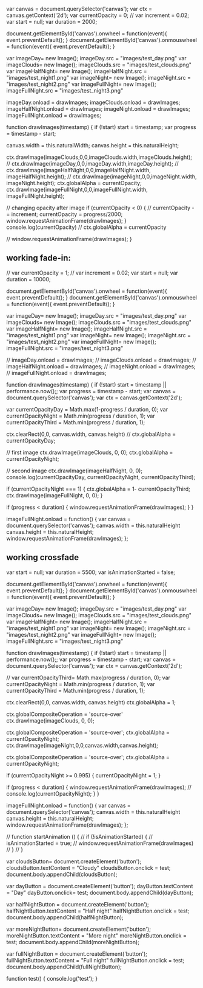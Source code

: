var canvas = document.querySelector('canvas');
var ctx = canvas.getContext('2d');
var currentOpacity = 0;
// var increment = 0.02;
var start = null;
var duration = 2000;

document.getElementById('canvas').onwheel = function(event){
  event.preventDefault();
}
document.getElementById('canvas').onmouswheel = function(event){
  event.preventDefault();
}

var imageDay= new Image();
imageDay.src = "images/test_day.png"
var imageClouds= new Image();
imageClouds.src = "images/test_clouds.png"
var imageHalfNight= new Image();
imageHalfNight.src = "images/test_night1.png"
var imageNight= new Image();
imageNight.src = "images/test_night2.png"
var imageFullNight= new Image();
imageFullNight.src = "images/test_night3.png"

imageDay.onload = drawImages;
imageClouds.onload = drawImages;
imageHalfNight.onload = drawImages;
imageNight.onload = drawImages;
imageFullNight.onload = drawImages;


function drawImages(timestamp) {
  if (!start) start = timestamp;
  var progress = timestamp - start;

  canvas.width = this.naturalWidth;
  canvas.height = this.naturalHeight; 

  ctx.drawImage(imageClouds,0,0,imageClouds.width,imageClouds.height);
  // ctx.drawImage(imageDay,0,0,imageDay.width,imageDay.height);
  // ctx.drawImage(imageHalfNight,0,0,imageHalfNight.width, imageHalfNight.height);
  // ctx.drawImage(imageNight,0,0,imageNight.width, imageNight.height);
  ctx.globalAlpha = currentOpacity;
  ctx.drawImage(imageFullNight,0,0,imageFullNight.width, imageFullNight.height);

  // changing opacity after image
  if (currentOpacity < 0) {
  // currentOpacity -= increment;
 currentOpacity = progress/2000;
  window.requestAnimationFrame(drawImages);
  }
  console.log(currentOpacity)
  // ctx.globalAlpha = currentOpacity


// window.requestAnimationFrame(drawImages);
}









## working fade-in:
// var currentOpacity = 1;
// var increment = 0.02;
var start = null;
var duration = 10000;

document.getElementById('canvas').onwheel = function(event){
  event.preventDefault();
}
document.getElementById('canvas').onmouswheel = function(event){
  event.preventDefault();
}

var imageDay= new Image();
imageDay.src = "images/test_day.png"
var imageClouds= new Image();
imageClouds.src = "images/test_clouds.png"
var imageHalfNight= new Image();
imageHalfNight.src = "images/test_night1.png"
var imageNight= new Image();
imageNight.src = "images/test_night2.png"
var imageFullNight= new Image();
imageFullNight.src = "images/test_night3.png"

// imageDay.onload = drawImages;
// imageClouds.onload = drawImages;
// imageHalfNight.onload = drawImages;
// imageNight.onload = drawImages;
// imageFullNight.onload = drawImages;


function drawImages(timestamp) {
  if (!start) start = timestamp || performance.now();;
  var progress = timestamp - start;
  var canvas = document.querySelector('canvas');
  var ctx = canvas.getContext('2d');

  var currentOpacityDay = Math.max(1-progress / duration, 0);
  var currentOpacityNight = Math.min(progress / duration, 1);
  var currentOpacityThird = Math.min(progress / duration, 1);


  ctx.clearRect(0,0, canvas.width, canvas.height)
  // ctx.globalAlpha = currentOpacityDay;

  // first image
  ctx.drawImage(imageClouds, 0, 0);
  ctx.globalAlpha = currentOpacityNight;

  // second image
  ctx.drawImage(imageHalfNight, 0, 0);
  console.log(currentOpacityDay, currentOpacityNight, currentOpacityThird);

  if (currentOpacityNight === 1) {
    ctx.globalAlpha = 1- currentOpacityThird;
    ctx.drawImage(imageFullNight, 0, 0);
  }

  if (progress < duration) {
    window.requestAnimationFrame(drawImages);
  }
}

  imageFullNight.onload = function() {
    var canvas = document.querySelector('canvas');
    canvas.width = this.naturalHeight
    canvas.height = this.naturalHeight; 
    window.requestAnimationFrame(drawImages);
  };


## working crossfade

var start = null;
var duration = 5500;
var isAnimationStarted = false;

document.getElementById('canvas').onwheel = function(event){
  event.preventDefault();
}
document.getElementById('canvas').onmouswheel = function(event){
  event.preventDefault();
}

var imageDay= new Image();
imageDay.src = "images/test_day.png"
var imageClouds= new Image();
imageClouds.src = "images/test_clouds.png"
var imageHalfNight= new Image();
imageHalfNight.src = "images/test_night1.png"
var imageNight= new Image();
imageNight.src = "images/test_night2.png"
var imageFullNight= new Image();
imageFullNight.src = "images/test_night3.png"

function drawImages(timestamp) {
  if (!start) start = timestamp || performance.now();;
  var progress = timestamp - start;
  var canvas = document.querySelector('canvas');
  var ctx = canvas.getContext('2d');

  // var currentOpacityThird= Math.max(progress / duration, 0);
  var currentOpacityNight = Math.min(progress / duration, 1);
  var currentOpacityThird = Math.min(progress / duration, 1);

  ctx.clearRect(0,0, canvas.width, canvas.height)
  ctx.globalAlpha = 1;

  ctx.globalCompositeOperation = 'source-over'
  ctx.drawImage(imageClouds, 0, 0);

  ctx.globalCompositeOperation = 'source-over';
  ctx.globalAlpha = currentOpacityNight;
  ctx.drawImage(imageNight,0,0,canvas.width,canvas.height);

  ctx.globalCompositeOperation = 'source-over';
  ctx.globalAlpha = currentOpacityNight;
  
  if (currentOpacityNight >= 0.995) {
    currentOpacityNight = 1;
  }
  
  if (progress < duration) {
    window.requestAnimationFrame(drawImages);
    // console.log(currentOpacityNight);
  }
}

  imageFullNight.onload = function() {
    var canvas = document.querySelector('canvas');
    canvas.width = this.naturalHeight
    canvas.height = this.naturalHeight; 
    window.requestAnimationFrame(drawImages);
  };

  // function startAnimation () {
  //   if (!isAnimationStarted) {
  //     isAnimationStarted = true;
  //     window.requestAnimationFrame(drawImages)
  //   }
  // }

  var cloudsButton= document.createElement('button');
  cloudsButton.textContent = "Cloudy"
  cloudsButton.onclick = test;
  document.body.appendChild(cloudsButton);
  
  var dayButton = document.createElement('button');
  dayButton.textContent = "Day"
  dayButton.onclick= test;
  document.body.appendChild(dayButton);

  var halfNightButton = document.createElement('button');
  halfNightButton.textContent = "Half night"
  halfNightButton.onclick = test;
  document.body.appendChild(halfNightButton);

  var moreNightButton= document.createElement('button');
  moreNightButton.textContent = "More night"
  moreNightButton.onclick = test;
  document.body.appendChild(moreNightButton);

  var fullNightButton = document.createElement('button');
  fullNightButton.textContent = "Full night"
  fullNightButton.onclick = test;
  document.body.appendChild(fullNightButton);





  function test() {
    console.log('test');
  }